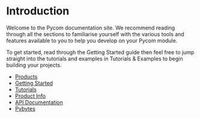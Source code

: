# Introduction

Welcome to the Pycom documentation site. We recommend reading through all the sections to familiarise yourself with the various tools and features available to you to help you develop on your Pycom module.

To get started, read through the Getting Started guide then feel free to jump straight into the tutorials and examples in Tutorials & Examples to begin building your projects.

* [Products](products.md)
* [Getting Started](gettingstarted/introduction.md)
* [Tutorials](tutorials/introduction.md)
* [Product Info](datasheets/introduction.md)
* [API Documentation](firmwareapi/introduction.md)
* [Pybytes](pybytes/introduction.md)
